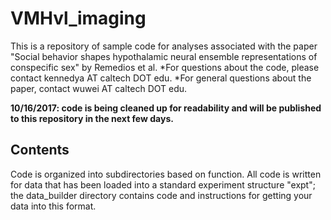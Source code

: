 # VMHvl_imaging
This is a repository of sample code for analyses associated with the paper "Social behavior shapes hypothalamic neural ensemble representations of conspecific sex" by Remedios et al.
*For questions about the code, please contact kennedya AT caltech DOT edu.
*For general questions about the paper, contact wuwei AT caltech DOT edu.

**10/16/2017: code is being cleaned up for readability and will be published to this repository in the next few days.**

## Contents
Code is organized into subdirectories based on function. All code is written for data that has been loaded into a standard experiment structure "expt"; the data_builder directory contains code and instructions for getting your data into this format.
